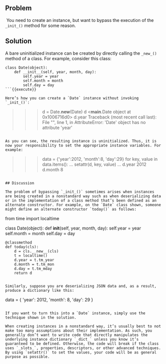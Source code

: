 ## Problem

 You need to create an instance, but want to bypass the execution of the `_init_()` method for some reason.

## Solution

A bare uninitialized instance can be created by directly calling the `_new_()` method of a class. For example, consider this class:

```
class Date(object):
    def __init__(self, year, month, day):
        self.year = year
        self.month = month
        self.day = day
```{{execute}}

Here’s how you can create a `Date` instance without invoking `_init_()`:

```
>>> d = Date.__new__(Date)
>>> d
<__main__.Date object at 0x1006716d0>
>>> d.year
Traceback (most recent call last):
  File "<stdin>", line 1, in <module>
AttributeError: 'Date' object has no attribute 'year'
>>>
```{{execute}}

As you can see, the resulting instance is uninitialized. Thus, it is now your responsibility to set the appropriate instance variables. For example:

```
>>> data = {'year':2012, 'month':8, 'day':29}
>>> for key, value in data.items():
...     setattr(d, key, value)
...
>>> d.year
2012
>>> d.month
8
>>>
```{{execute}}

## Discussion

The problem of bypassing `_init_()` sometimes arises when instances are being created in a nonstandard way such as when deserializing data or in the implementation of a class method that’s been defined as an alternate constructor. For example, on the `Date` class shown, someone might define an alternate constructor `today()` as follows:

```
from time import localtime

class Date(object):
    def __init__(self, year, month, day):
        self.year = year
        self.month = month
        self.day = day

    @classmethod
    def today(cls):
        d = cls.__new__(cls)
        t = localtime()
        d.year = t.tm_year
        d.month = t.tm_mon
        d.day = t.tm_mday
        return d
```{{execute}}

Similarly, suppose you are deserializing JSON data and, as a result, produce a dictionary like this:

```
data = { 'year': 2012, 'month': 8, 'day': 29 }
```{{execute}}

If you want to turn this into a `Date` instance, simply use the technique shown in the solution.

When creating instances in a nonstandard way, it’s usually best to not make too many assumptions about their implementation. As such, you generally don’t want to write code that directly manipulates the underlying instance dictionary `_dict_` unless you know it’s guaranteed to be defined. Otherwise, the code will break if the class uses `_slots_`, properties, descriptors, or other advanced techniques. By using `setattr()` to set the values, your code will be as general purpose as possible.